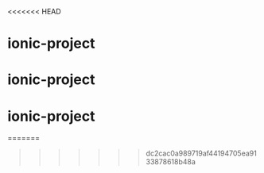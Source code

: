 <<<<<<< HEAD
# ionic-project
# ionic-project
# ionic-project
=======

>>>>>>> dc2cac0a989719af44194705ea9133878618b48a
